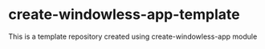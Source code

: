 # create-windowless-app-template

This is a template repository created using create-windowless-app module
